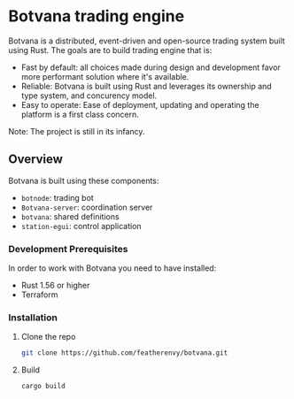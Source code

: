 # Botvana trading engine

Botvana is a distributed, event-driven and open-source trading system built using Rust.
The goals are to build trading engine that is:

-   Fast by default: all choices made during design and development favor more
    performant solution where it's available.
-   Reliable: Botvana is built using Rust and leverages its ownership and type
system, and concurency model.
-   Easy to operate: Ease of deployment, updating and operating the platform is
    a first class concern.

Note: The project is still in its infancy.

## Overview

Botvana is built using these components:

-   `botnode`: trading bot
-   `Botvana-server`: coordination server
-   `botvana`: shared definitions
-   `station-egui`: control application

### Development Prerequisites

In order to work with Botvana you need to have installed:

-   Rust 1.56 or higher
-   Terraform

### Installation

1.  Clone the repo
    ```sh
    git clone https://github.com/featherenvy/botvana.git
    ```
2.  Build
    ```sh
    cargo build
    ```
